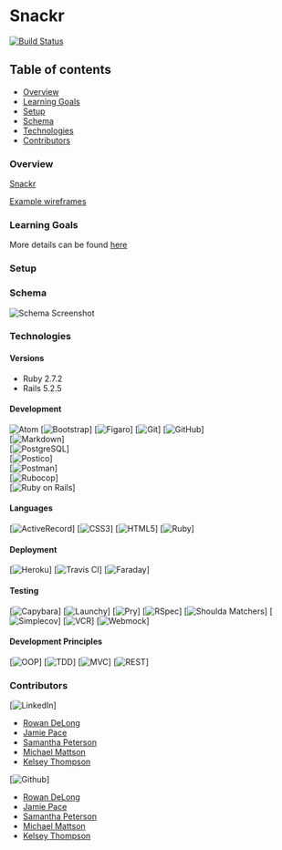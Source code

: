 # Snackr
[![Build Status][travis-image]][travis-url]

## Table of contents
- [Overview](#overview)
- [Learning Goals](#learning-goals)
- [Setup](#setup)
- [Schema](#schema)
- [Technologies](#technologies)
- [Contributors](#contributors)

### Overview

[Snackr]()

[Example wireframes]()

### Learning Goals


More details can be found [here]()

### Setup

### Schema
![Schema Screenshot]()

### Technologies

#### Versions
- Ruby 2.7.2
- Rails 5.2.5

#### Development
![Atom][atom-badge]
[![Bootstrap][bootstrap-badge]]
[![Figaro][figaro-badge]]
[![Git][git-badge]]
[![GitHub][github-badge]]   
[![Markdown][markdown-badge]]       
[![PostgreSQL][postgreSQL-badge]]       
[![Postico][postico-badge]]     
[![Postman][postman-badge]]      
[![Rubocop][rubocop-badge]]     
[![Ruby on Rails][ruby-on-rails-badge]]

#### Languages
[![ActiveRecord][activerecord-badge]]
[![CSS3][css3-badge]]
[![HTML5][html5-badge]]
[![Ruby][ruby-badge]]

#### Deployment
[![Heroku][heroku-badge]]
[![Travis CI][travis-ci-badge]]
[![Faraday][faraday-badge]]

#### Testing
[![Capybara][capybara-badge]]
[![Launchy][launchy-badge]]
[![Pry][pry-badge]]
[![RSpec][rspec-badge]]
[![Shoulda Matchers][shoulda-matchers-badge]]
[![Simplecov][simplecov-badge]]
[![VCR][vcr-badge]]
[![Webmock][webmock-badge]]

#### Development Principles
[![OOP][oop-badge]]
[![TDD][tdd-badge]]
[![MVC][mvc-badge]]
[![REST][rest-badge]]


### Contributors
[![LinkedIn][linkedin-badge]]

- [Rowan DeLong](https://www.linkedin.com/in/rowandelong/)
- [Jamie Pace](https://www.linkedin.com/in/jamiejpace/)
- [Samantha Peterson](https://www.linkedin.com/in/samantha-peterson-15b18220b/)
- [Michael Mattson](https://www.linkedin.com/in/michael-p-mattson/)
- [Kelsey Thompson](https://www.linkedin.com/in/knthompson2/)

[![Github][github-badge]]

- [Rowan DeLong](https://github.com/RowanDW)
- [Jamie Pace](https://github.com/jamiejpace)
- [Samantha Peterson](https://github.com/sami-p)
- [Michael Mattson](https://github.com/michaelpmattson)
- [Kelsey Thompson](https://github.com/knthompson2)


<!-- Markdown link & img dfn's -->
[travis-image]:           https://app.travis-ci.com/RowanDW/snackr_frontend.svg?branch=main
[travis-url]:             https://app.travis-ci.com/github/RowanDW/snackr_frontend

[linkedin-badge]:         https://img.shields.io/badge/LinkedIn-0077B5?style=for-the-badge&logo=linkedin&logoColor=white
[github-badge]:           https://img.shields.io/badge/GitHub-100000?style=for-the-badge&logo=github&logoColor=white

[atom-badge]:             https://img.shields.io/badge/Atom-66595C.svg?&style=flaste&logo=atom&logoColor=white
[bootstrap-badge]:        https://img.shields.io/badge/Bootstrap-563D7C?style=for-the-badge&logo=bootstrap&logoColor=white
[figaro-badge]:           https://img.shields.io/badge/figaro-b81818.svg?&style=flaste&logo=rubygems&logoColor=white
[git-badge]:              https://img.shields.io/badge/Git-F05032.svg?&style=flaste&logo=git&logoColor=white
[github-badge]:           https://img.shields.io/badge/GitHub-181717.svg?&style=flaste&logo=github&logoColor=white
[markdown-badge]:         https://img.shields.io/badge/Markdown-000000?style=for-the-badge&logo=markdown&logoColor=white
[postgreSQL-badge]:       https://img.shields.io/badge/PostgreSQL-4169E1.svg?&style=flaste&logo=postgresql&logoColor=white
[postico-badge]:          https://img.shields.io/badge/postico-b81818.svg?&style=flaste&logo=rubygems&logoColor=white
[postman-badge]:          https://img.shields.io/badge/Postman-FF6C37?style=for-the-badge&logo=Postman&logoColor=white
[rubocop-badge]:          https://img.shields.io/badge/rubocop-b81818.svg?&style=flaste&logo=rubygems&logoColor=white
[ruby-on-rails-badge]:    https://img.shields.io/badge/Ruby%20On%20Rails-b81818.svg?&style=flat&logo=rubyonrails&logoColor=white

<!-- Languages -->
[activerecord-badge]:     https://img.shields.io/badge/ActiveRecord-CC0000.svg?&style=flaste&logo=rubyonrails&logoColor=white
[css3-badge]:             https://img.shields.io/badge/CSS3-1572B6.svg?&style=flaste&logo=css3&logoColor=white
[html5-badge]:            https://img.shields.io/badge/HTML5-0EB201.svg?&style=flaste&logo=html5&logoColor=white
[ruby-badge]:             https://img.shields.io/badge/Ruby-CC0000.svg?&style=flaste&logo=ruby&logoColor=white

<!-- Deployment -->
[heroku-badge]:           https://img.shields.io/badge/Heroku-430098.svg?&style=flaste&logo=heroku&logoColor=white
[travis-ci-badge]:        https://badgen.net/badge/icon/travis?icon=travis&label
[faraday-badge]:          https://img.shields.io/badge/faraday-b81818.svg?&style=flaste&logo=rubygems&logoColor=white


<!-- Testing -->
[capybara-badge]:         https://img.shields.io/badge/capybara-b81818.svg?&style=flaste&logo=rubygems&logoColor=white
[launchy-badge]:          https://img.shields.io/badge/launchy-b81818.svg?&style=flaste&logo=rubygems&logoColor=white
[pry-badge]:              https://img.shields.io/badge/pry-b81818.svg?&style=flaste&logo=rubygems&logoColor=white
[rspec-badge]:            https://img.shields.io/badge/rspec-b81818.svg?&style=flaste&logo=rubygems&logoColor=white
[shoulda-matchers-badge]: https://img.shields.io/badge/shoulda--matchers-b81818.svg?&style=flaste&logo=rubygems&logoColor=white
[simplecov-badge]:        https://img.shields.io/badge/simplecov-b81818.svg?&style=flaste&logo=rubygems&logoColor=white
[vcr-badge]:              https://img.shields.io/badge/vcr-b81818.svg?&style=flaste&logo=rubygems&logoColor=white
[webmock-badge]:          https://img.shields.io/badge/webmock-b81818.svg?&style=flaste&logo=rubygems&logoColor=white

<!-- Development Principles -->
[oop-badge]:              https://img.shields.io/badge/OOP-b81818.svg?&style=flaste&logo=OOP&logoColor=white
[tdd-badge]:              https://img.shields.io/badge/TDD-b87818.svg?&style=flaste&logo=TDD&logoColor=white
[mvc-badge]:              https://img.shields.io/badge/MVC-b8b018.svg?&style=flaste&logo=MVC&logoColor=white
[rest-badge]:             https://img.shields.io/badge/REST-33b818.svg?&style=flaste&logo=REST&logoColor=white
